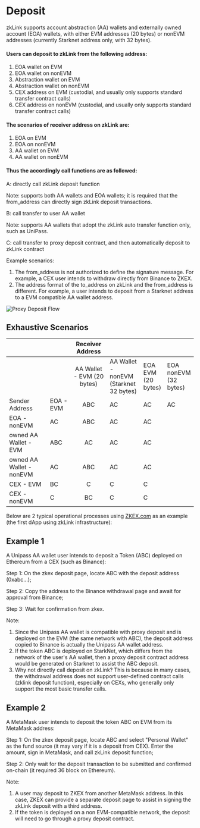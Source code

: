 # Deposit

zkLink supports account abstraction (AA) wallets and externally owned account (EOA) wallets, with either EVM addresses (20 bytes) or nonEVM addresses (currently Starknet address only, with 32 bytes).

#### **Users can deposit to zkLink from the following address:**

1. EOA wallet on EVM
2. EOA wallet on nonEVM
3. Abstraction wallet on EVM
4. Abstraction wallet on nonEVM
5. CEX address on EVM (custodial, and usually only supports standard transfer contract calls)
6. CEX address on nonEVM (custodial, and usually only supports standard transfer contract calls)

#### **The scenarios of receiver address on zkLink are:**

1. EOA on EVM
2. EOA on nonEVM
3. AA wallet on EVM
4. AA wallet on nonEVM

#### **Thus the accordingly call functions are as followed:**

A: directly call zkLink deposit function

Note: supports both AA wallets and EOA wallets; it is required that the from\_address can directly sign zkLink deposit transactions.

B: call transfer to user AA wallet

Note: supports AA wallets that adopt the zkLink auto transfer function only, such as UniPass.

C: call transfer to proxy deposit contract, and then automatically deposit to zkLink contract

Example scenarios:

1. The from\_address is not authorized to define the signature message. For example, a CEX user intends to withdraw directly from Binance to ZKEX.
2. The address format of the to\_address on zkLink and the from\_address is different. For example, a user intends to deposit from a Starknet address to a EVM compatible AA wallet address.

![Proxy Deposit Flow](../img/proxy\_deposit\_flow.png)



## Exhaustive Scenarios

<table><thead><tr><th width="255"></th><th width="113"></th><th width="149" align="center">Receiver Address</th><th width="100"></th><th></th><th></th></tr></thead><tbody><tr><td></td><td></td><td align="center">AA Wallet - EVM (20 bytes)</td><td>AA Wallet - nonEVM (Starknet 32 bytes)</td><td>EOA EVM (20 bytes)</td><td>EOA nonEVM (32 bytes)</td></tr><tr><td>Sender Address</td><td>EOA - EVM</td><td align="center">ABC</td><td>AC</td><td>AC</td><td>AC</td></tr><tr><td>EOA - nonEVM</td><td>AC</td><td align="center">ABC</td><td>AC</td><td>AC</td><td></td></tr><tr><td>owned AA Wallet - EVM</td><td>ABC</td><td align="center">AC</td><td>AC</td><td>AC</td><td></td></tr><tr><td>owned AA Wallet - nonEVM</td><td>AC</td><td align="center">ABC</td><td>AC</td><td>AC</td><td></td></tr><tr><td>CEX - EVM</td><td>BC</td><td align="center">C</td><td>C</td><td>C</td><td></td></tr><tr><td>CEX - nonEVM</td><td>C</td><td align="center">BC</td><td>C</td><td>C</td><td></td></tr></tbody></table>

Below are 2 typical operational processes using [ZKEX.com](http://zkex.com/) as an example (the first dApp using zkLink infrastructure):

## Example 1

A Unipass AA wallet user intends to deposit a Token (ABC) deployed on Ethereum from a CEX (such as Binance):

Step 1: On the zkex deposit page, locate ABC with the deposit address (0xabc...);

Step 2: Copy the address to the Binance withdrawal page and await for approval from Binance;

Step 3: Wait for confirmation from zkex.

Note:

1. Since the Unipass AA wallet is compatible with proxy deposit and is deployed on the EVM (the same network with ABC), the deposit address copied to Binance is actually the Unipass AA wallet address.
2. If the token ABC is deployed on StarkNet, which differs from the network of the user's AA wallet, then a proxy deposit contract address would be generated on Starknet to assist the ABC deposit.
3. Why not directly call deposit on zkLink? This is because in many cases, the withdrawal address does not support user-defined contract calls (zklink deposit function), especially on CEXs, who generally only support the most basic transfer calls.

## Example 2

A MetaMask user intends to deposit the token ABC on EVM from its MetaMask address:

Step 1: On the zkex deposit page, locate ABC and select "Personal Wallet" as the fund source (it may vary if it is a deposit from CEX). Enter the amount, sign in MetaMask, and call zkLink deposit function;

Step 2: Only wait for the deposit transaction to be submitted and confirmed on-chain (it required 36 block on Ethereum).

Note:

1. A user may deposit to ZKEX from another MetaMask address. In this case, ZKEX can provide a separate deposit page to assist in signing the zkLink deposit with a third address.
2. If the token is deployed on a non EVM-compatible network, the deposit will need to go through a proxy deposit contract.


